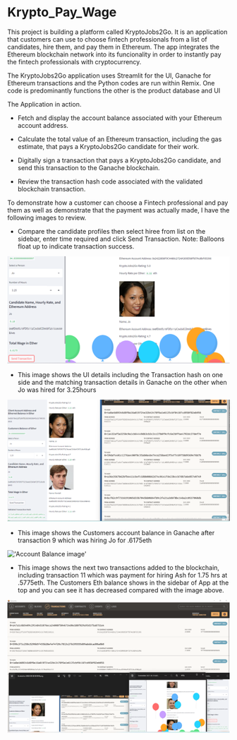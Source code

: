 # Krypto_Pay_Wage

 This project is building a platform called KryptoJobs2Go. It is an application that customers can use to choose fintech professionals from a list of candidates, hire them, and pay them in Ethereum. The app integrates the Ethereum blockchain network into its funcionality in order to instantly pay the fintech professionals with cryptocurrency.

The KryptoJobs2Go application uses Streamlit for the UI, Ganache for Ethereum transactions and the Python codes are run within Remix. One code is predominantly functions the other is the product database and UI 


The Application in action.

* Fetch and display the account balance associated with your Ethereum account address.

* Calculate the total value of an Ethereum transaction, including the gas estimate, that pays a KryptoJobs2Go candidate for their work.

* Digitally sign a transaction that pays a KryptoJobs2Go candidate, and send this transaction to the Ganache blockchain.

* Review the transaction hash code associated with the validated blockchain transaction.

To demonstrate how a customer can choose a Fintech professional and pay them as well as demonstrate that the payment was actually made, I have the following images to review.

*  Compare the candidate profiles then select hiree from list on the sidebar, enter time required and click Send Transaction. Note: Balloons float up to indicate transaction success.

!["Hiring employee 2 image"](./Images/Hiring_Jo.png)



* This image shows the UI details including the Transaction hash on one side and the matching transaction details in Ganache on the other when Jo was hired for 3.25hours

!['UI matches transaction image'](./Images/Transaction_9.png)

* This image shows the Customers account balance in Ganache after transaction 9 which was hiring Jo for .6175eth


!['Account Balance image'](./Images/Eth_balance_after_#9.png)

* This image shows the next two transactions added to the blockchain, including transaction 11 which was payment for hiring Ash for 1.75 hrs at .5775eth. The Customers Eth balance shows in the sidebar of App at the top and you can see it has decreased compared with the image above.

!['The next transactions with Ash image'](./Images/Transactions_9_to_11.png)


